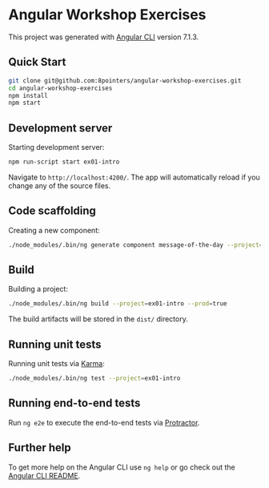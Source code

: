 # Angular Workshop Exercises

This project was generated with [Angular CLI](https://github.com/angular/angular-cli) version 7.1.3.

## Quick Start

```bash
git clone git@github.com:8pointers/angular-workshop-exercises.git
cd angular-workshop-exercises
npm install
npm start
```

## Development server

Starting development server:

```bash
npm run-script start ex01-intro
```

Navigate to `http://localhost:4200/`. The app will automatically reload if you change any of the source files.

## Code scaffolding

Creating a new component:

```bash
./node_modules/.bin/ng generate component message-of-the-day --project=ex02-component
```

## Build

Building a project:

```bash
./node_modules/.bin/ng build --project=ex01-intro --prod=true
```

The build artifacts will be stored in the `dist/` directory.

## Running unit tests

Running unit tests via [Karma](https://karma-runner.github.io):

```bash
./node_modules/.bin/ng test --project=ex01-intro
```

## Running end-to-end tests

Run `ng e2e` to execute the end-to-end tests via [Protractor](http://www.protractortest.org/).

## Further help

To get more help on the Angular CLI use `ng help` or go check out the [Angular CLI README](https://github.com/angular/angular-cli/blob/master/README.md).
